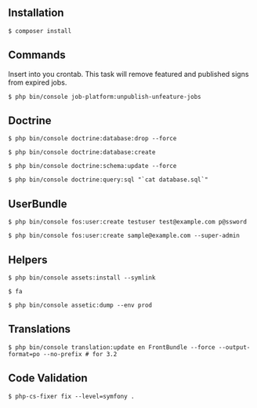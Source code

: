 Installation
------------

```
$ composer install 
```

Commands
--------

Insert into you crontab. This task will remove featured and published signs from expired jobs.

```
$ php bin/console job-platform:unpublish-unfeature-jobs
```

Doctrine
--------

```
$ php bin/console doctrine:database:drop --force
```

```
$ php bin/console doctrine:database:create
```

```
$ php bin/console doctrine:schema:update --force
```

```
$ php bin/console doctrine:query:sql "`cat database.sql`"
```

UserBundle
----------

```
$ php bin/console fos:user:create testuser test@example.com p@ssword
```

```
$ php bin/console fos:user:create sample@example.com --super-admin
```

Helpers
-------

```
$ php bin/console assets:install --symlink
```

```
$ fa
```

```
$ php bin/console assetic:dump --env prod
```

Translations
------------

```
$ php bin/console translation:update en FrontBundle --force --output-format=po --no-prefix # for 3.2
```

Code Validation
---------------

```
$ php-cs-fixer fix --level=symfony .
```
